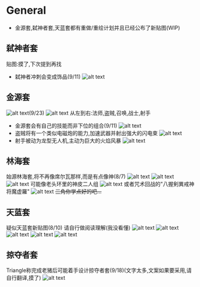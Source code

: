 # General
- 金源套,弑神者套,天蓝套都有重做/重绘计划并且已经公布了新贴图(WIP)

## 弑神者套
贴图:摸了,下次提到再找
- 弑神者冲刺会变成饰品(9/11)
  ![alt text](text_auric_tesla2.jpg)

## 金源套
![alt text](image_auricTesla.png)(9/23)
![alt text](text_auric_tesla.png)
从左到右:法师,盗贼,召唤,战士,射手
- 金源套会有自己的技能而非下位的组合(9/11)
  ![alt text](text_auric_tesla2.jpg)
- 盗贼将有一个类似电磁炮的能力,加速武器并射出强大的闪电束
  ![alt text](text_auric_rogue.jpg)
- 射手被动为龙型无人机,主动为巨大的火焰风暴
  ![alt text](text_auric_ranger.jpg)

## 林海套
始源林海套,将不再像席尔瓦那样,而是有点像神(8/7)
  ![alt text](text_silva.png)
  ![alt text](text_silva2.png)
  ![alt text](text_silva3.png)
  可能像老头环里的神皮二人组
  ![alt text](image_godSkins.png)
  或者咒术回战的"八握剣異戒神将魔虚羅"
  ![alt text](image_mahoraga.png)
  ~~三角你学点好的吧...~~

## 天蓝套
疑似天蓝套新贴图(8/10)
请自行做阅读理解(我没看懂)
![alt text](image_aerospec.png)
![alt text](text_aerospec.png)
![alt text](text_aerospec2.png)
![alt text](text_aerospec3.png)
![alt text](text_aerospec4.png)

## 掠夺者套
Triangle称完成老猪后可能着手设计掠夺者套(9/18)(文字太多,文案如果要采用,请自行翻译,摸了)
![alt text](text_reaver.jpg)